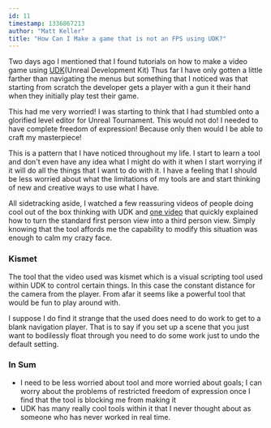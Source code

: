 ```yaml
---
id: 11
timestamp: 1336867213
author: "Matt Keller"
title: "How Can I Make a game that is not an FPS using UDK?"
---
```


Two days ago I mentioned that I found tutorials on how to make a video game using [UDK](http://udk.com/)(Unreal Development Kit) Thus far I have only gotten a little farther than navigating the menus but something that I noticed was that starting from scratch the developer gets a player with a gun it their hand when they initially play test their game.  
  
This had me very worried! I was starting to think that I had stumbled onto a glorified level editor for Unreal Tournament. This would not do! I needed to have complete freedom of expression! Because only then would I be able to craft my masterpiece!  
  
This is a pattern that I have noticed throughout my life. I start to learn a tool and don't even have any idea what I might do with it when I start worrying if it will do all the things that I want to do with it. I have a feeling that I should be less worried about what the limitations of my tools are and start thinking of new and creative ways to use what I have.  
  
All sidetracking aside, I watched a few reassuring videos of people doing cool out of the box thinking with UDK and [one video](https://www.youtube.com/watch?v=TF8yVi28uu8) that quickly explained how to turn the standard first person view into a third person view. Simply knowing that the tool affords me the capability to modify this situation was enough to calm my crazy face.  
  
### Kismet  
The tool that the video used was kismet which is a visual scripting tool used within UDK to control certain things. In this case the constant distance for the camera from the player. From afar it seems like a powerful tool that would be fun to play around with.  
  
I suppose I do find it strange that the used does need to do work to get to a blank navigation player. That is to say if you set up a scene that you just want to bodilessly float through you need to do some work just to undo the default setting.  
  
### In Sum  
- I need to be less worried about tool and more worried about goals; I can worry about the problems of restricted freedom of expression once I find that the tool is blocking me from making it  
- UDK has many really cool tools within it that I never thought about as someone who has never worked in real time.
